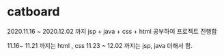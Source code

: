 # catboard

2020.11.16 ~ 2020.12.02 까지 jsp + java + css + html 공부하여 프로젝트 진행함

11.16~ 11.21 까지는 html , css 
11.23 ~ 12.02 까지는 jsp, java 더해서 함.
